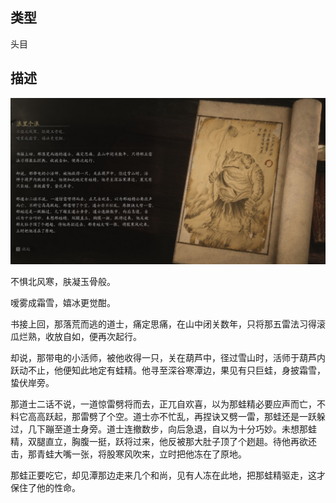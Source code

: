
## 类型

头目

## 描述

![浪里个浪](../../images/头目/浪里个浪.jpg)

不惧北风寒，肤凝玉骨般。

嗳雾成霜雪，嬉冰更觉酣。

书接上回，那落荒而逃的道士，痛定思痛，在山中闭关数年，只将那五雷法习得滚瓜烂熟，收放自如，便再次起行。

却说，那带电的小活师，被他收得一只，关在葫芦中，径过雪山时，活师于葫芦内跃动不止，他便知此地定有蛙精。他寻至深谷寒潭边，果见有只巨蛙，身披霜雪，蛰伏岸旁。

那道士二话不说，一道惊雷劈将而去，正兀自欢喜，以为那蛙精必要应声而亡，不料它高高跃起，那雷劈了个空。道士亦不忙乱，再捏诀又劈一雷，那蛙还是一跃躲过，几下蹦至道士身旁。道士连撤数步，向后急退，自以为十分巧妙。未想那蛙精，双腿直立，胸腹一挺，跃将过来，他反被那大肚子顶了个趔趄。待他再欲还击，那青蛙大嘴一张，将股寒风吹来，立时把他冻在了原地。

那蛙正要吃它，却见潭那边走来几个和尚，见有人冻在此地，把那蛙精驱走，这才保住了他的性命。


    